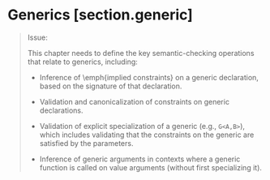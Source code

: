 Generics [section.generic]
========

> Issue:
>
> This chapter needs to define the key semantic-checking operations that relate to generics, including:
> 
> 
> * Inference of \emph{implied constraints} on a generic declaration, based on the signature of that declaration.
> 
> * Validation and canonicalization of constraints on generic declarations.
> 
> * Validation of explicit specialization of a generic (e.g., `G<A,B>`), which includes validating that the constraints on the generic are satisfied by the parameters.
> 
> * Inference of generic arguments in contexts where a generic function is called on value arguments (without first specializing it).

